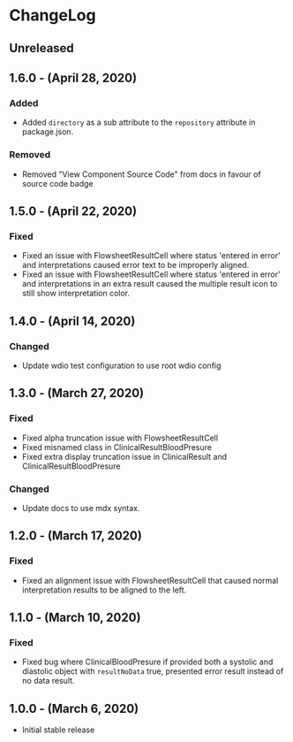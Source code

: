 ChangeLog
=========

Unreleased
----------

1.6.0 - (April 28, 2020)
----------
### Added
* Added `directory` as a sub attribute to the `repository` attribute in package.json.

### Removed
* Removed "View Component Source Code" from docs in favour of source code badge

1.5.0 - (April 22, 2020)
----------
### Fixed
* Fixed an issue with FlowsheetResultCell where status 'entered in error' and interpretations caused error text to be improperly aligned.
* Fixed an issue with FlowsheetResultCell where status 'entered in error' and interpretations in an extra result caused the multiple result icon to still show interpretation color.

1.4.0 - (April 14, 2020)
----------
### Changed
* Update wdio test configuration to use root wdio config

1.3.0 - (March 27, 2020)
----------
### Fixed
* Fixed alpha truncation issue with FlowsheetResultCell
* Fixed misnamed class in ClinicalResultBloodPresure
* Fixed extra display truncation issue in ClinicalResult and ClinicalResultBloodPresure

### Changed
* Update docs to use mdx syntax.

1.2.0 - (March 17, 2020)
----------
### Fixed
* Fixed an alignment issue with FlowsheetResultCell that caused normal interpretation results to be aligned to the left.

1.1.0 - (March 10, 2020)
----------
### Fixed
* Fixed bug where ClinicalBloodPresure if provided both a systolic and diastolic object with `resultNoData` true, presented error result instead of no data result.

1.0.0 - (March 6, 2020)
----------
* Initial stable release

